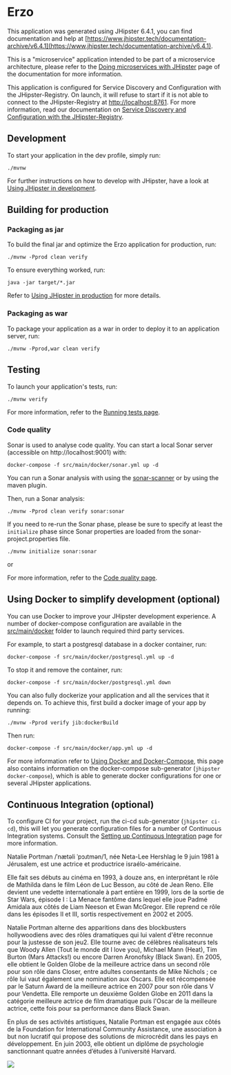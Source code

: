 # Erzo

This application was generated using JHipster 6.4.1, you can find documentation and help at [https://www.jhipster.tech/documentation-archive/v6.4.1](https://www.jhipster.tech/documentation-archive/v6.4.1).

This is a "microservice" application intended to be part of a microservice architecture, please refer to the [Doing microservices with JHipster][] page of the documentation for more information.

This application is configured for Service Discovery and Configuration with the JHipster-Registry. On launch, it will refuse to start if it is not able to connect to the JHipster-Registry at [http://localhost:8761](http://localhost:8761). For more information, read our documentation on [Service Discovery and Configuration with the JHipster-Registry][].

## Development

To start your application in the dev profile, simply run:

    ./mvnw

For further instructions on how to develop with JHipster, have a look at [Using JHipster in development][].

## Building for production

### Packaging as jar

To build the final jar and optimize the Erzo application for production, run:

    ./mvnw -Pprod clean verify

To ensure everything worked, run:

    java -jar target/*.jar

Refer to [Using JHipster in production][] for more details.

### Packaging as war

To package your application as a war in order to deploy it to an application server, run:

    ./mvnw -Pprod,war clean verify

## Testing

To launch your application's tests, run:

    ./mvnw verify

For more information, refer to the [Running tests page][].

### Code quality

Sonar is used to analyse code quality. You can start a local Sonar server (accessible on http://localhost:9001) with:

```
docker-compose -f src/main/docker/sonar.yml up -d
```

You can run a Sonar analysis with using the [sonar-scanner](https://docs.sonarqube.org/display/SCAN/Analyzing+with+SonarQube+Scanner) or by using the maven plugin.

Then, run a Sonar analysis:

```
./mvnw -Pprod clean verify sonar:sonar
```

If you need to re-run the Sonar phase, please be sure to specify at least the `initialize` phase since Sonar properties are loaded from the sonar-project.properties file.

```
./mvnw initialize sonar:sonar
```

or

For more information, refer to the [Code quality page][].

## Using Docker to simplify development (optional)

You can use Docker to improve your JHipster development experience. A number of docker-compose configuration are available in the [src/main/docker](src/main/docker) folder to launch required third party services.

For example, to start a postgresql database in a docker container, run:

    docker-compose -f src/main/docker/postgresql.yml up -d

To stop it and remove the container, run:

    docker-compose -f src/main/docker/postgresql.yml down

You can also fully dockerize your application and all the services that it depends on.
To achieve this, first build a docker image of your app by running:

    ./mvnw -Pprod verify jib:dockerBuild

Then run:

    docker-compose -f src/main/docker/app.yml up -d

For more information refer to [Using Docker and Docker-Compose][], this page also contains information on the docker-compose sub-generator (`jhipster docker-compose`), which is able to generate docker configurations for one or several JHipster applications.

## Continuous Integration (optional)

To configure CI for your project, run the ci-cd sub-generator (`jhipster ci-cd`), this will let you generate configuration files for a number of Continuous Integration systems. Consult the [Setting up Continuous Integration][] page for more information.

[jhipster homepage and latest documentation]: https://www.jhipster.tech
[jhipster 6.4.1 archive]: https://www.jhipster.tech/documentation-archive/v6.4.1
[doing microservices with jhipster]: https://www.jhipster.tech/documentation-archive/v6.4.1/microservices-architecture/
[using jhipster in development]: https://www.jhipster.tech/documentation-archive/v6.4.1/development/
[service discovery and configuration with the jhipster-registry]: https://www.jhipster.tech/documentation-archive/v6.4.1/microservices-architecture/#jhipster-registry
[using docker and docker-compose]: https://www.jhipster.tech/documentation-archive/v6.4.1/docker-compose
[using jhipster in production]: https://www.jhipster.tech/documentation-archive/v6.4.1/production/
[running tests page]: https://www.jhipster.tech/documentation-archive/v6.4.1/running-tests/
[code quality page]: https://www.jhipster.tech/documentation-archive/v6.4.1/code-quality/
[setting up continuous integration]: https://www.jhipster.tech/documentation-archive/v6.4.1/setting-up-ci/

Natalie Portman /ˈnætəli ˈpɔɹtmən/1, née Neta-Lee Hershlag le 9 juin 1981 à Jérusalem, est une actrice et productrice israélo-américaine.

Elle fait ses débuts au cinéma en 1993, à douze ans, en interprétant le rôle de Mathilda dans le film Léon de Luc Besson, au côté de Jean Reno. Elle devient une vedette internationale à part entière en 1999, lors de la sortie de Star Wars, épisode I : La Menace fantôme dans lequel elle joue Padmé Amidala aux côtés de Liam Neeson et Ewan McGregor. Elle reprend ce rôle dans les épisodes II et III, sortis respectivement en 2002 et 2005.

Natalie Portman alterne des apparitions dans des blockbusters hollywoodiens avec des rôles dramatiques qui lui valent d'être reconnue pour la justesse de son jeu2. Elle tourne avec de célèbres réalisateurs tels que Woody Allen (Tout le monde dit I love you), Michael Mann (Heat), Tim Burton (Mars Attacks!) ou encore Darren Aronofsky (Black Swan). En 2005, elle obtient le Golden Globe de la meilleure actrice dans un second rôle pour son rôle dans Closer, entre adultes consentants de Mike Nichols ; ce rôle lui vaut également une nomination aux Oscars. Elle est récompensée par le Saturn Award de la meilleure actrice en 2007 pour son rôle dans V pour Vendetta. Elle remporte un deuxième Golden Globe en 2011 dans la catégorie meilleure actrice de film dramatique puis l'Oscar de la meilleure actrice, cette fois pour sa performance dans Black Swan.

En plus de ses activités artistiques, Natalie Portman est engagée aux côtés de la Foundation for International Community Assistance, une association à but non lucratif qui propose des solutions de microcrédit dans les pays en développement. En juin 2003, elle obtient un diplôme de psychologie sanctionnant quatre années d’études à l’université Harvard. 

<img src="https://upload.wikimedia.org/wikipedia/commons/thumb/2/2f/Natalie_Portman_Cannes_2015_5.jpg/220px-Natalie_Portman_Cannes_2015_5.jpg">
